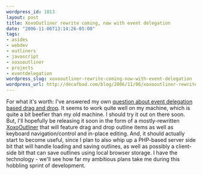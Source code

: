 ```yaml
--- 
wordpress_id: 1013
layout: post
title: XoxoOutliner rewrite coming, now with event delegation
date: "2006-11-06T13:14:26-05:00"
tags: 
- asides
- webdev
- outliners
- javascript
- xoxooutliner
- projects
- eventdelegation
wordpress_slug: xoxooutliner-rewrite-coming-now-with-event-delegation
wordpress_url: http://decafbad.com/blog/2006/11/06/xoxooutliner-rewrite-coming-now-with-event-delegation
---
```

For what it's worth: I've answered my own [question about event delegation based drag and drop][ednd].  It seems to work quite well on my machine, which is quite a bit beefier than my old machine.  I should try it out on there soon.  But, I'll hopefully be releasing it soon in the form of a mostly-rewritten [XoxoOutliner][xo] that will feature drag and drop outline items as well as keyboard navigation/control and in-place editing.  And, it should actually start to become useful, since I plan to also whip up a PHP-based server side bit that will handle loading and saving outlines, as well as possibly a client-side bit that can save outlines using local browser storage.  I have the technology - we'll see how far my ambitious plans take me during this hobbling sprint of development.

[xo]: http://decafbad.com/trac/wiki/XoxoOutliner
[ednd]: http://decafbad.com/blog/2006/10/31/event-delegation-based-dhtml-drag-and-drop
